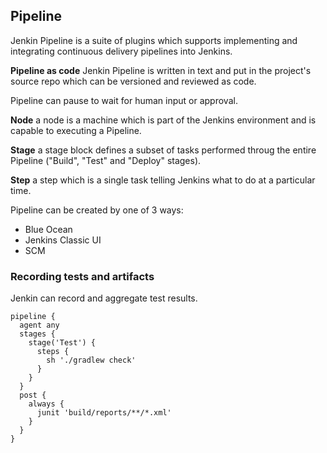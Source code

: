 
## Pipeline ##

Jenkin Pipeline is a suite of plugins which supports implementing and integrating continuous delivery pipelines into Jenkins.    

**Pipeline as code** Jenkin Pipeline is written in text and put in the project's source repo which can be versioned and reviewed as code.   

Pipeline can pause to wait for human input or approval.  

**Node** a node is a machine which is part of the Jenkins environment and is capable to executing a Pipeline.    

**Stage** a stage block defines a subset of tasks performed throug the entire Pipeline ("Build", "Test" and "Deploy" stages).   

**Step** a step which is a single task telling Jenkins what to do at a particular time.   

Pipeline can be created by one of 3 ways:  

* Blue Ocean 
* Jenkins Classic UI 
* SCM   


### Recording tests and artifacts ###

Jenkin can record and aggregate test results. 

```
pipeline { 
  agent any 
  stages {
    stage('Test') {
      steps {
        sh './gradlew check'
      }
    }
  }
  post {
    always {
      junit 'build/reports/**/*.xml'
    }
  }
}
```



